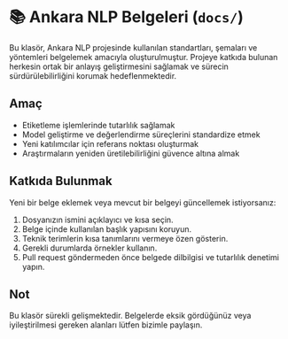 # 📚 Ankara NLP Belgeleri (`docs/`)

Bu klasör, Ankara NLP projesinde kullanılan standartları, şemaları ve yöntemleri belgelemek amacıyla oluşturulmuştur. Projeye katkıda bulunan herkesin ortak bir anlayış geliştirmesini sağlamak ve sürecin sürdürülebilirliğini korumak hedeflenmektedir.

## Amaç

- Etiketleme işlemlerinde tutarlılık sağlamak  
- Model geliştirme ve değerlendirme süreçlerini standardize etmek  
- Yeni katılımcılar için referans noktası oluşturmak  
- Araştırmaların yeniden üretilebilirliğini güvence altına almak


## Katkıda Bulunmak

Yeni bir belge eklemek veya mevcut bir belgeyi güncellemek istiyorsanız:

1. Dosyanızın ismini açıklayıcı ve kısa seçin.
2. Belge içinde kullanılan başlık yapısını koruyun.
3. Teknik terimlerin kısa tanımlarını vermeye özen gösterin.
4. Gerekli durumlarda örnekler kullanın.
5. Pull request göndermeden önce belgede dilbilgisi ve tutarlılık denetimi yapın.

## Not

Bu klasör sürekli gelişmektedir. Belgelerde eksik gördüğünüz veya iyileştirilmesi gereken alanları lütfen bizimle paylaşın.

